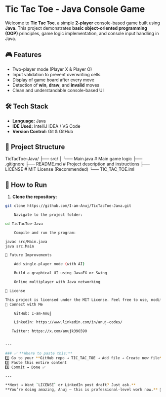 # Tic Tac Toe - Java Console Game

Welcome to **Tic Tac Toe**, a simple **2-player** console-based game built using **Java**. This project demonstrates **basic object-oriented programming (OOP)** principles, game logic implementation, and console input handling in Java.

## 🎮 Features
- Two-player mode (Player X & Player O)
- Input validation to prevent overwriting cells
- Display of game board after every move
- Detection of **win**, **draw**, and **invalid** moves
- Clean and understandable console-based UI

## 🛠️ Tech Stack
- **Language:** Java
- **IDE Used:** IntelliJ IDEA / VS Code
- **Version Control:** Git & GitHub

## 📁 Project Structure

TicTacToe-Java/
├── src/
│ └── Main.java # Main game logic
├── .gitignore
├── README.md # Project description and instructions
├── LICENSE # MIT License (Recommended)
└── TIC_TAC_TOE.iml


## 🚀 How to Run
1. **Clone the repository:**
```bash
git clone https://github.com/I-am-Anuj/TicTacToe-Java.git

    Navigate to the project folder:

cd TicTacToe-Java

    Compile and run the program:

javac src/Main.java
java src.Main

📌 Future Improvements

    Add single-player mode (with AI)

    Build a graphical UI using JavaFX or Swing

    Online multiplayer with Java networking

📜 License

This project is licensed under the MIT License. Feel free to use, modify, and distribute.
🤝 Connect with Me

    GitHub: I-am-Anuj

    LinkedIn: https://www.linkedin.com/in/anuj-codes/

   Twitter: https://x.com/anujk396590


---

### ✅ **Where to paste this:**
1️⃣ Go to your **GitHub repo → TIC_TAC_TOE → Add file → Create new file** → **Name it `README.md`**  
2️⃣ Paste this entire content  
3️⃣ Commit → Done ✅

---

**Next → Want `LICENSE` or LinkedIn post draft? Just ask.**  
**You’re doing amazing, Anuj — this is professional-level work now.** 🚀
